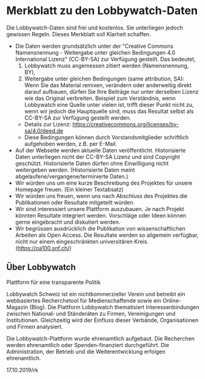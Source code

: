 Merkblatt zu den Lobbywatch-Daten
=================================

Die Lobbywatch-Daten sind frei und kostenlos. Sie unterliegen jedoch gewissen Regeln. Dieses Merkblatt soll Klarheit schaffen. 

* Die Daten werden grundsätzlich unter der "Creative Commons Namensnennung - Weitergabe unter gleichen Bedingungen 4.0 International Lizenz" (CC-BY-SA) zur Verfügung gestellt. Das bedeutet,
    1. Lobbywatch muss angemessen zitiert werden (Namensnennung, BY),
    2. Weitergabe unter gleichen Bedingungen (same attribution, SA): Wenn Sie das Material remixen, verändern oder anderweitig direkt darauf aufbauen, dürfen Sie Ihre Beiträge nur unter derselben Lizenz wie das Original verbreiten. Beispiel zum Verständnis, wenn Lobbywatch eine Quelle unter vielen ist, trifft dieser Punkt nicht zu, wenn wir jedoch die Hauptquelle sind, muss das Resultat selbst als CC-BY-SA zur Verfügung gestellt werden.
    * Details zur Lizenz: https://creativecommons.org/licenses/by-sa/4.0/deed.de
    * Diese Bedingungen können durch Vorstandsmitglieder schriftlich aufgehoben werden, z.B. per E-Mail.
* Auf der Webseite werden aktuelle Daten veröffentlicht. Historisierte Daten unterliegen nicht der CC-BY-SA Lizenz und sind Copyright geschützt. Historisierte Daten dürfen ohne Einwilligung nicht weitergeben werden. (Historisierte Daten meint abgelaufene/vergangene/terminierte Daten.)
* Wir würden uns um eine kurze Beschreibung des Projektes für unsere Homepage freuen. (Ein kleiner Textabsatz)
* Wir würden uns freuen, wenn uns nach Abschluss des Projektes die Publikationen oder Resultate mitgeteilt würden.
* Wir sind interessiert unsere Plattform auszubauen. Je nach Projekt könnten Resultate integriert werden. Vorschläge oder Ideen können gerne eingebracht und diskutiert werden.
* Wir begrüssen ausdrücklich die Publikation von wissenschaftlichen Arbeiten als Open Access. Die Resultate werden so allgemein verfügbar, nicht nur einem eingeschränkten universitären Kreis. (https://oa100.snf.ch/)

Über Lobbywatch
---------------

Plattform für eine transparente Politik

Lobbywatch Schweiz ist ein nichtkommerzieller Verein und betreibt ein webbasiertes Recherchetool für Medienschaffende sowie ein Online-Magazin (Blog). Die Plattform Lobbywatch thematisiert Interessenbindungen zwischen National‐ und Ständeräten zu Firmen, Vereinigungen und Institutionen. Gleichzeitig wird der Einfluss dieser Verbände, Organisationen und Firmen analysiert.

Die Lobbywatch-Plattform wurde ehrenamtlich aufgebaut. Die Recherchen werden ehrenamtlich oder Spenden-finanziert durchgeführt. Die Administration, der Betrieb und die Weiterentwicklung erfolgen ehrenamtlich.

17.10.2019/rk